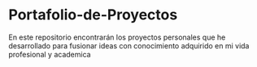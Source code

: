 # Portafolio-de-Proyectos
En este repositorio encontrarán los proyectos personales que he desarrollado para fusionar ideas con conocimiento adquirido en mi vida profesional y academica
